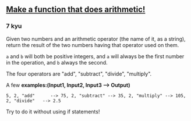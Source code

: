 <h2><a href=https://www.codewars.com/kata/583f158ea20cfcbeb400000a/train/python target="_blank">Make a function that does arithmetic!</a></h2><h3>7 kyu</h3><p>Given two numbers and an arithmetic operator (the name of it, as a string), return the result of the two numbers having that operator used on them. </p><p><code>a</code> and <code>b</code> will both be positive integers, and <code>a</code> will always be the first number in the operation, and <code>b</code> always the second.</p><p>The four operators are "add", "subtract", "divide", "multiply". </p><p>A few <strong>examples:(Input1, Input2, Input3 --&gt; Output)</strong></p><pre><code>5, 2, "add"      --&gt; 75, 2, "subtract" --&gt; 35, 2, "multiply" --&gt; 105, 2, "divide"   --&gt; 2.5</code></pre><p>Try to do it without using if statements!</p>